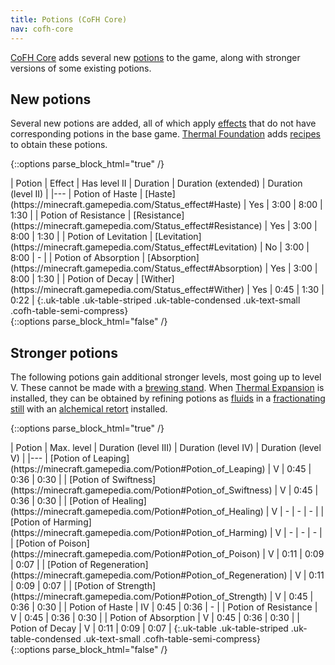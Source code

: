 ```yaml
---
title: Potions (CoFH Core)
nav: cofh-core
---
```


[CoFH Core](/docs/cofh-core/) adds several new
[potions](https://minecraft.gamepedia.com/Potion) to the game, along with
stronger versions of some existing potions.


New potions
-----------

Several new potions are added, all of which apply
[effects](https://minecraft.gamepedia.com/Status_effects) that do not have
corresponding potions in the base game. [Thermal
Foundation](/docs/thermal-foundation/) adds [recipes](/docs/potion-recipes/) to
obtain these potions.

{::options parse_block_html="true" /}
<div class="uk-overflow-container">
| Potion | Effect | Has level II | Duration | Duration (extended) | Duration (level II) |
|---
| Potion of Haste | [Haste](https://minecraft.gamepedia.com/Status_effect#Haste) | Yes | 3:00 | 8:00 | 1:30 |
| Potion of Resistance | [Resistance](https://minecraft.gamepedia.com/Status_effect#Resistance) | Yes | 3:00 | 8:00 | 1:30 |
| Potion of Levitation | [Levitation](https://minecraft.gamepedia.com/Status_effect#Levitation) | No | 3:00 | 8:00 | - |
| Potion of Absorption | [Absorption](https://minecraft.gamepedia.com/Status_effect#Absorption) | Yes | 3:00 | 8:00 | 1:30 |
| Potion of Decay | [Wither](https://minecraft.gamepedia.com/Status_effect#Wither) | Yes | 0:45 | 1:30 | 0:22 |
{:.uk-table .uk-table-striped .uk-table-condensed .uk-text-small .cofh-table-semi-compress}
</div>
{::options parse_block_html="false" /}


Stronger potions
----------------

The following potions gain additional stronger levels, most going up to level V.
These cannot be made with a [brewing
stand](https://minecraft.gamepedia.com/Brewing_Stand). When [Thermal
Expansion](/docs/thermal-expansion/) is installed, they can be obtained by
refining potions as [fluids](/docs/potion-fluid/) in a [fractionating
still](/docs/fractionating-still/) with an [alchemical
retort](/docs/augment-alchemical-retort/) installed.

{::options parse_block_html="true" /}
<div class="uk-overflow-container">
| Potion | Max. level | Duration (level III) | Duration (level IV) | Duration (level V) |
|---
| [Potion of Leaping](https://minecraft.gamepedia.com/Potion#Potion_of_Leaping) | V | 0:45 | 0:36 | 0:30 |
| [Potion of Swiftness](https://minecraft.gamepedia.com/Potion#Potion_of_Swiftness) | V | 0:45 | 0:36 | 0:30 |
| [Potion of Healing](https://minecraft.gamepedia.com/Potion#Potion_of_Healing) | V | - | - | - |
| [Potion of Harming](https://minecraft.gamepedia.com/Potion#Potion_of_Harming) | V | - | - | - |
| [Potion of Poison](https://minecraft.gamepedia.com/Potion#Potion_of_Poison) | V | 0:11 | 0:09 | 0:07 |
| [Potion of Regeneration](https://minecraft.gamepedia.com/Potion#Potion_of_Regeneration) | V | 0:11 | 0:09 | 0:07 |
| [Potion of Strength](https://minecraft.gamepedia.com/Potion#Potion_of_Strength) | V | 0:45 | 0:36 | 0:30 |
| Potion of Haste | IV | 0:45 | 0:36 | - |
| Potion of Resistance | V | 0:45 | 0:36 | 0:30 |
| Potion of Absorption | V | 0:45 | 0:36 | 0:30 |
| Potion of Decay | V | 0:11 | 0:09 | 0:07 |
{:.uk-table .uk-table-striped .uk-table-condensed .uk-text-small .cofh-table-semi-compress}
</div>
{::options parse_block_html="false" /}
